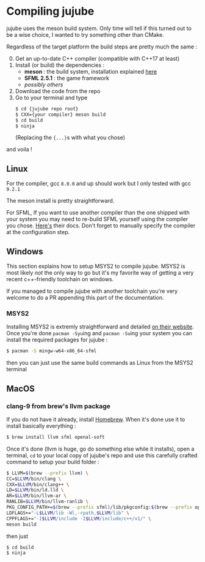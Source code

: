 # Compiling jujube

jujube uses the meson build system.
Only time will tell if this turned out to be a wise choice, I wanted to try something other than CMake.

Regardless of the target platform the build steps are pretty much the same :

0. Get an up-to-date C++ compiler (compatible with C++17 at least)
0. Install (or build) the dependencies :
    - **meson** : the build system, installation explained [here](https://mesonbuild.com/Quick-guide.html)
    - **SFML 2.5.1** : the game framework
    - *possibly others*
0. Download the code from the repo
0. Go to your terminal and type
    ```bash
    $ cd {jujube repo root}
    $ CXX={your compiler} meson build
    $ cd build
    $ ninja
    ```
    (Replacing the `{...}`s with what you chose)

and voila !

## Linux

For the compiler, gcc `8.0.0` and up should work but I only tested with gcc `9.2.1`

The meson install is pretty straightforward.

For SFML, If you want to use another compiler than the one shipped with your system you may need to re-build SFML yourself using the compiler you chose. [Here's](https://www.sfml-dev.org/tutorials/2.5/compile-with-cmake.php) their docs. Don't forget to manually specify the compiler at the configuration step.

## Windows

This section explains how to setup MSYS2 to compile jujube. MSYS2 is most likely *not* the only way to go but it's my favorite way of getting a very recent c++-friendly toolchain on windows.

If you managed to compile jujube with another toolchain you're very welcome to do a PR appending this part of the documentation.

### MSYS2

Installing MSYS2 is extremly straightforward and detailed [on their website](https://www.msys2.org/).
Once you're done `pacman -Syu`ing and `pacman -Su`ing your system you can install the required packages for jujube :

```bash
$ pacman -S mingw-w64-x86_64-sfml
```

then you can just use the same build commands as Linux from the MSYS2 terminal

## MacOS
### clang-9 from brew's llvm package
If you do not have it already, install [Homebrew](https://brew.sh/).
When it's done use it to install basically everything :

```bash
$ brew install llvm sfml openal-soft
```

Once it's done (llvm is huge, go do something else while it installs),
open a terminal, `cd` to your local copy of jujube's repo and use this carefully crafted command to setup your build folder :

```bash
$ LLVM=$(brew --prefix llvm) \
CC=$LLVM/bin/clang \
CXX=$LLVM/bin/clang++ \
LD=$LLVM/bin/ld.lld \
AR=$LLVM/bin/llvm-ar \
RANLIB=$LLVM/bin/llvm-ranlib \
PKG_CONFIG_PATH+=$(brew --prefix sfml)/lib/pkgconfig:$(brew --prefix openal-soft)/lib/pkgconfig \
LDFLAGS+="-L$LLVM/lib -Wl,-rpath,$LLVM/lib" \
CPPFLAGS+="-I$LLVM/include -I$LLVM/include/c++/v1/" \
meson build
```

then just

```bash
$ cd build
$ ninja
```

